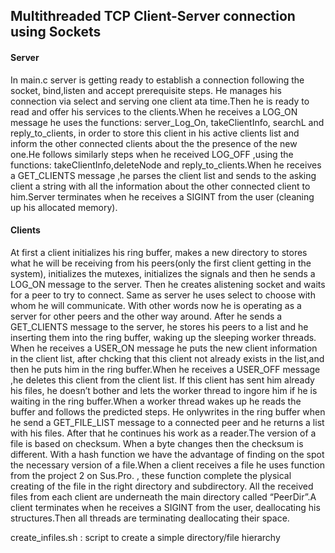 ## Multithreaded TCP Client-Server connection using Sockets 

#### Server
In main.c server is getting ready to establish a connection following the socket, bind,listen and accept prerequisite steps. He manages his connection via select and serving one client ata time.Then he is ready to read and offer his services to the clients.When he receives a LOG_ON message he uses the functions: server_Log_On, takeClientInfo, searchL and reply_to_clients, in order to store this client in his active clients list and inform the other connected clients about the the presence of the new one.He follows similarly steps when he received LOG_OFF ,using the functions: takeClientInfo,deleteNode and reply_to_clients.When he receives a GET_CLIENTS message ,he parses the client list and sends to the asking client a string with all the information about the other connected client to him.Server terminates when he receives a SIGINT from the user (cleaning up his allocated memory).

#### Clients
At first a client initializes his ring buffer, makes a new directory to stores what he will be receiving from his peers(only the first client getting in the system), initializes the mutexes, initializes the signals and then he sends a LOG_ON message to the server. Then he creates alistening socket and waits for a peer to try to connect. Same as server he uses select to choose with whom he will communicate. With other words now he is operating as a server for other peers and the other way around. After he sends a GET_CLIENTS message to the server, he stores his peers to a list and he inserting them into the ring buffer, waking up the sleeping worker threads. When he receives a USER_ON message he puts the new client information in the client list, after chcking that this client not already exists in the list,and then he puts him in the ring buffer.When he receives a USER_OFF message ,he deletes this client from the client list. If this client has sent him already his files, he doesn’t bother and lets the worker thread to ingore him if he is waiting in the ring buffer.When a worker thread wakes up he reads the buffer and follows the predicted steps. He onlywrites in the ring buffer when he send a GET_FILE_LIST message to a connected peer and he returns a list with his files. After that he continues his work as a reader.The version of a file is based on checksum. When a byte changes then the checksum is different. With a hash function we have the advantage of finding on the spot the necessary version of a file.When a client receives a file he uses function from the project 2 on Sus.Pro. , these function complete the plysical creating of the file in the right directory and subdirectory. All the received files from each client are underneath the main directory called “PeerDir”.A client terminates when he receives a SIGINT from the user, deallocating his structures.Then all threads are terminating deallocating their space.

create_infiles.sh : script to create a simple directory/file hierarchy
